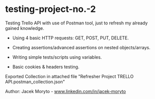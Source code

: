 # testing-project-no.-2
Testing Trello API with use of Postman tool, just to refresh my already gained knowledge.

* Using 4 basic HTTP requests: GET, POST, PUT, DELETE.

* Creating assertions/advanced assertions on nested objects/arrays.

* Writing simple tests/scripts using variables. 

* Basic cookies & headers testing. 

Exported Collection in attached file "Refresher Project TRELLO API.postman_collection.json"

Author: Jacek Moryto - www.linkedin.com/in/jacek-moryto
